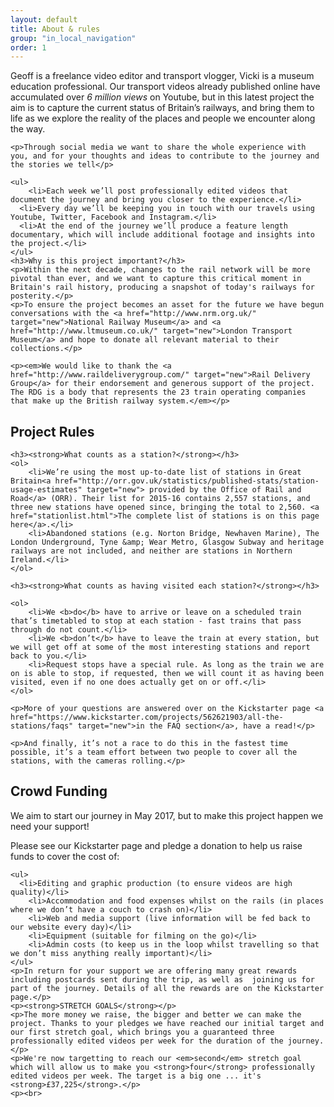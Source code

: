 ```yaml
---
layout: default
title: About & rules
group: "in_local_navigation"
order: 1
---
```


<a name="project"></a>
<div class="bgbox secondary">
	<p>Geoff is a freelance video editor and transport vlogger, Vicki is a museum education professional. Our transport videos already published online have accumulated over <em>6 million views </em>on Youtube, but in this latest project the aim is to capture the current status of Britain’s railways, and bring them to life as we explore the reality of the places and people we encounter along the way.</p>

	<p>Through social media we want to share the whole experience with you, and for your thoughts and ideas to contribute to the journey and the stories we tell</p>

	<ul>
		<li>Each week we’ll post professionally edited videos that document the journey and bring you closer to the experience.</li>
	  <li>Every day we’ll be keeping you in touch with our travels using Youtube, Twitter, Facebook and Instagram.</li>
	  <li>At the end of the journey we’ll produce a feature length documentary, which will include additional footage and insights into the project.</li>
    </ul>
	<h3>Why is this project important?</h3>
	<p>Within the next decade, changes to the rail network will be more pivotal than ever, and we want to capture this critical moment in Britain's rail history, producing a snapshot of today's railways for posterity.</p>
	<p>To ensure the project becomes an asset for the future we have begun conversations with the <a href="http://www.nrm.org.uk/" target="new">National Railway Museum</a> and <a href="http://www.ltmuseum.co.uk/" target="new">London Transport Museum</a> and hope to donate all relevant material to their collections.</p>

	<p><em>We would like to thank the <a href="http://www.raildeliverygroup.com/" target="new">Rail Delivery Group</a> for their endorsement and generous support of the project. The RDG is a body that represents the 23 train operating companies that make up the British railway system.</em></p>
</div>


<a name="rules"></a>
<div class="bgbox secondary">
	<h2>Project Rules</h2>

	<h3><strong>What counts as a station?</strong></h3>
	<ol>
		<li>We’re using the most up-to-date list of stations in Great Britain<a href="http://orr.gov.uk/statistics/published-stats/station-usage-estimates" target="new"> provided by the Office of Rail and Road</a> (ORR). Their list for 2015-16 contains 2,557 stations, and three new stations have opened since, bringing the total to 2,560. <a href="stationlist.html">The complete list of stations is on this page here</a>.</li>
		<li>Abandoned stations (e.g. Norton Bridge, Newhaven Marine), The London Underground, Tyne &amp; Wear Metro, Glasgow Subway and heritage railways are not included, and neither are stations in Northern Ireland.</li>
	</ol>

	<h3><strong>What counts as having visited each station?</strong></h3>

	<ol>
		<li>We <b>do</b> have to arrive or leave on a scheduled train that’s timetabled to stop at each station - fast trains that pass through do not count.</li>
		<li>We <b>don’t</b> have to leave the train at every station, but we will get off at some of the most interesting stations and report back to you.</li>
		<li>Request stops have a special rule. As long as the train we are on is able to stop, if requested, then we will count it as having been visited, even if no one does actually get on or off.</li>
	</ol>

	<p>More of your questions are answered over on the Kickstarter page <a href="https://www.kickstarter.com/projects/562621903/all-the-stations/faqs" target="new">in the FAQ section</a>, have a read!</p>

	<p>And finally, it’s not a race to do this in the fastest time possible, it’s a team effort between two people to cover all the stations, with the cameras rolling.</p>
</div>

<div class="bgbox primary padding-top-large">
	<a name="funding"></a>
	<h2 class="color-white">Crowd Funding</h2>
	<p>We aim to start our journey in May 2017, but to make this project happen we need your support!</p>
	<p>Please see our Kickstarter page and pledge a donation to help us raise funds to cover the cost of:</p>

	<ul>
	  <li>Editing and graphic production (to ensure videos are high quality)</li>
		<li>Accommodation and food expenses whilst on the rails (in places where we don’t have a couch to crash on)</li>
		<li>Web and media support (live information will be fed back to our website every day)</li>
		<li>Equipment (suitable for filming on the go)</li>
		<li>Admin costs (to keep us in the loop whilst travelling so that we don’t miss anything really important)</li>
	</ul>
	<p>In return for your support we are offering many great rewards including postcards sent during the trip, as well as  joining us for part of the journey. Details of all the rewards are on the Kickstarter page.</p>
	<p><strong>STRETCH GOALS</strong></p>
	<p>The more money we raise, the bigger and better we can make the project. Thanks to your pledges we have reached our initial target and our first stretch goal, which brings you a guaranteed three professionally edited videos per week for the duration of the journey.</p>
	<p>We're now targetting to reach our <em>second</em> stretch goal which will allow us to make you <strong>four</strong> professionally edited videos per week. The target is a big one ... it's <strong>£37,225</strong>.</p>
	<p><br>
  </p>
	<!-- <p><a href="https://www.kickstarter.com/projects/562621903/all-the-stations" target="new"><img src="/static/images/backus-white.png" class="img-responsive center-block"></a></p> -->
</div>
